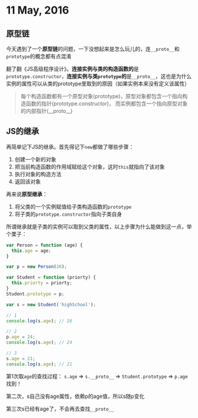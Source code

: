 # 11 May, 2016

## 原型链

今天遇到了一个**原型链**的问题，一下没想起来是怎么玩儿的，连`__proto__`和`prototype`的概念都有点混淆

翻了翻《JS高级程序设计》。**连接实例与类的构造函数的**是`prototype.constructor`，**连接实例与类`prototype`的**是`__proto__`，这也是为什么实例的属性可以从类的prototype里取到的原因（如果实例本来没有定义该属性）

> 每个构造函数都有一个原型对象(prototype)，原型对象都包含一个指向构造函数的指针(prototype.constructor)， 而实例都包含一个指向原型对象的内部指针(\_\_proto\_\_)

## JS的继承

再简单记下JS的继承。首先得记下`new`都做了哪些步骤：

1. 创建一个新的对象
2. 把当前构造函数的作用域赋给这个对象，这时`this`就指向了该对象
3. 执行对象的构造方法
4. 返回该对象

再来说**原型继承**：

1. 将父类的一个实例赋值给子类构造函数的`prototype`
2. 将子类的`prototype.constructor`指向子类自身

所谓继承就是子类的实例可以取到父类的属性，以上步骤为什么能做到这一点，举个栗子：

```js
var Person = function (age) {
  this.age = age;
}

var p = new Person(26);

var Student = function (priorty) {
  this.priorty = priorty;
}
Student.prototype = p;

var s = new Student('highSchool');

// 1
console.log(s.age); // 26

// 2
p.age = 24;
console.log(s.age); // 24

// 3
s.age = 21;
console.log(s.age); // 21
```

第1次取`age`的查找过程： `s.age` => `s.__proto__` => `Student.prototype` => `p.age` 找到！

第二次，s自己没有age属性，依赖p的age值，所以s随p变化

第三次s已经有age了，不会再去查找`__proto__`